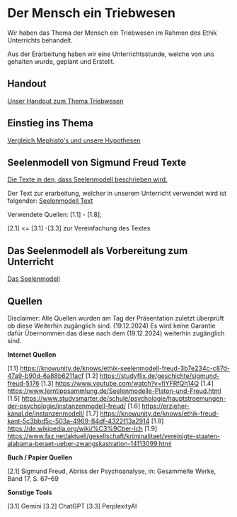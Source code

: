# Der Mensch ein Triebwesen

Wir haben das Thema der Mensch ein Triebwesen im Rahmen des Ethik Unterrichts behandelt.

Aus der Erarbeitung haben wir eine Unterrichtsstunde, welche von uns gehalten wurde, geplant und Erstellt.

## Handout

[Unser Handout zum Thema Triebwesen](Handoutpng)

## Einstieg ins Thema 

[Vergleich Mephisto's und unsere Hypothesen](Einstieg/Hypothesen.md)


## Seelenmodell von Sigmund Freud Texte

[Die Texte in den, dass Seelenmodell beschrieben wird.](SigmundFreudTexte)

Der Text zur erarbeitung, welcher in unserem Unterricht verwendet wird ist folgender:
[Seelenmodell Text](SigmundFreudTexte/SigmundFreud_Seelenmodell_Text_Gian-Joshua.pdf) 

Verwendete Quellen:
[1.1] - [1.8]; 

[2.1] <= [3.1] -[3.3] zur Vereinfachung des Textes

## Das Seelenmodell als Vorbereitung zum Unterricht

[Das Seelenmodell](SigmundFreud-Tafelbild-Seelenmodell)



## Quellen

Disclaimer: 
Alle Quellen wurden am Tag der Präsentation zuletzt überprüft ob diese Weiterhin zugänglich sind. (19.12.2024)
Es wird keine Garantie dafür Übernommen das diese nach dem (19.12.2024) weiterhin zugänglich sind.

**Internet Quellen**

[1.1] https://knowunity.de/knows/ethik-seelenmodell-freud-3b7e234c-c87d-47a9-b90d-6a88b6211acf
[1.2] https://studyflix.de/geschichte/sigmund-freud-5176
[1.3] https://www.youtube.com/watch?v=fjYFRfQh14Q
[1.4] https://www.lerntippsammlung.de/Seelenmodelle-Platon-und-Freud.html
[1.5] https://www.studysmarter.de/schule/psychologie/hauptstroemungen-der-psychologie/instanzenmodell-freud/
[1.6] https://erzieher-kanal.de/instanzenmodell/
[1.7] https://knowunity.de/knows/ethik-freud-kant-5c3bbd5c-503a-4969-84df-4322f13a2914
[1.8] https://de.wikipedia.org/wiki/%C3%9Cber-Ich
[1.9] https://www.faz.net/aktuell/gesellschaft/kriminalitaet/vereinigte-staaten-alabama-beraet-ueber-zwangskastration-14113099.html


**Buch / Papier Quellen**

 [2.1] Sigmund Freud, Abriss der Psychoanalyse, in: Gesammelte Werke, Band 17, S. 67–69

**Sonstige Tools**

[3.1] Gemini
[3.2] ChatGPT
[3.3] PerplexityAI
